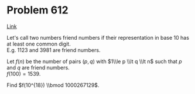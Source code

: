 # Problem 612

[Link](https://projecteuler.net/problem=612)

Let's call two numbers friend numbers if their representation in base $10$ has at least one common digit.  
E.g. $1123$ and $3981$ are friend numbers. 

Let $f(n)$ be the number of pairs $(p,q)$ with $1\\le p \\lt q \\lt n$ such that $p$ and $q$ are friend numbers.  
$f(100)=1539$. 

Find $f(10^{18}) \\bmod 1000267129$.
